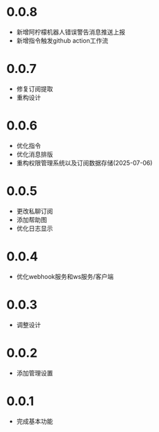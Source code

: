 # 0.0.8

- 新增阿柠檬机器人错误警告消息推送上报
- 新增指令触发github action工作流

# 0.0.7

- 修复订阅提取
- 重构设计

# 0.0.6

- 优化指令
- 优化消息排版
- 重构权限管理系统以及订阅数据存储(2025-07-06)

# 0.0.5

- 更改私聊订阅
- 添加帮助图
- 优化日志显示

# 0.0.4

- 优化webhook服务和ws服务/客户端

# 0.0.3

- 调整设计

# 0.0.2

- 添加管理设置

# 0.0.1

- 完成基本功能
